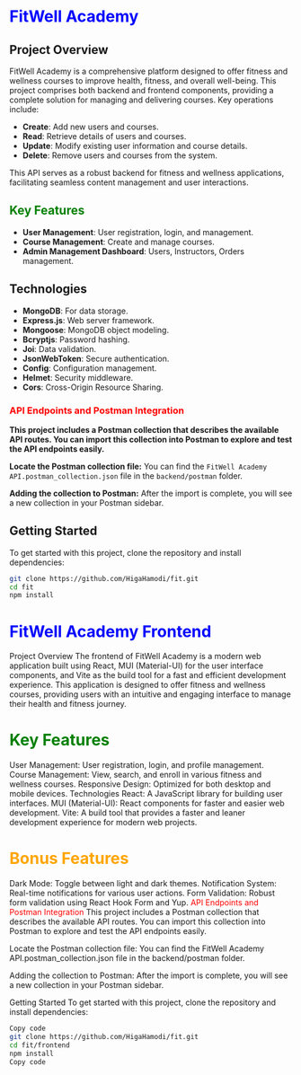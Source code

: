 # <span style="color:blue">FitWell Academy</span>

## Project Overview

FitWell Academy is a comprehensive platform designed to offer fitness and wellness courses to improve health, fitness, and overall well-being. This project comprises both backend and frontend components, providing a complete solution for managing and delivering courses. Key operations include:

- **Create**: Add new users and courses.
- **Read**: Retrieve details of users and courses.
- **Update**: Modify existing user information and course details.
- **Delete**: Remove users and courses from the system.

This API serves as a robust backend for fitness and wellness applications, facilitating seamless content management and user interactions.

## <span style="color:green">Key Features</span>

- **User Management**: User registration, login, and management.
- **Course Management**: Create and manage courses.
- **Admin Management Dashboard**: Users, Instructors, Orders management.

## Technologies

- **MongoDB**: For data storage.
- **Express.js**: Web server framework.
- **Mongoose**: MongoDB object modeling.
- **Bcryptjs**: Password hashing.
- **Joi**: Data validation.
- **JsonWebToken**: Secure authentication.
- **Config**: Configuration management.
- **Helmet**: Security middleware.
- **Cors**: Cross-Origin Resource Sharing.

### <span style="color:red">API Endpoints and Postman Integration</span>

**This project includes a Postman collection that describes the available API routes. You can import this collection into Postman to explore and test the API endpoints easily.**

**Locate the Postman collection file:** You can find the `FitWell Academy API.postman_collection.json` file in the `backend/postman` folder.

**Adding the collection to Postman:** After the import is complete, you will see a new collection in your Postman sidebar.

## Getting Started

To get started with this project, clone the repository and install dependencies:

```bash
git clone https://github.com/HigaHamodi/fit.git
cd fit
npm install
```


# <span style="color:blue">FitWell Academy Frontend</span>
Project Overview
The frontend of FitWell Academy is a modern web application built using React, MUI (Material-UI) for the user interface components, and Vite as the build tool for a fast and efficient development experience. This application is designed to offer fitness and wellness courses, providing users with an intuitive and engaging interface to manage their health and fitness journey.

# <span style="color:green">Key Features</span>
User Management: User registration, login, and profile management.
Course Management: View, search, and enroll in various fitness and wellness courses.
Responsive Design: Optimized for both desktop and mobile devices.
Technologies
React: A JavaScript library for building user interfaces.
MUI (Material-UI): React components for faster and easier web development.
Vite: A build tool that provides a faster and leaner development experience for modern web projects.
# <span style="color:orange">Bonus Features</span>
Dark Mode: Toggle between light and dark themes.
Notification System: Real-time notifications for various user actions.
Form Validation: Robust form validation using React Hook Form and Yup.
<span style="color:red">API Endpoints and Postman Integration</span>
This project includes a Postman collection that describes the available API routes. You can import this collection into Postman to explore and test the API endpoints easily.

Locate the Postman collection file: You can find the FitWell Academy API.postman_collection.json file in the backend/postman folder.

Adding the collection to Postman: After the import is complete, you will see a new collection in your Postman sidebar.

Getting Started
To get started with this project, clone the repository and install dependencies:
```bash
Copy code
git clone https://github.com/HigaHamodi/fit.git
cd fit/frontend
npm install
Copy code
```




